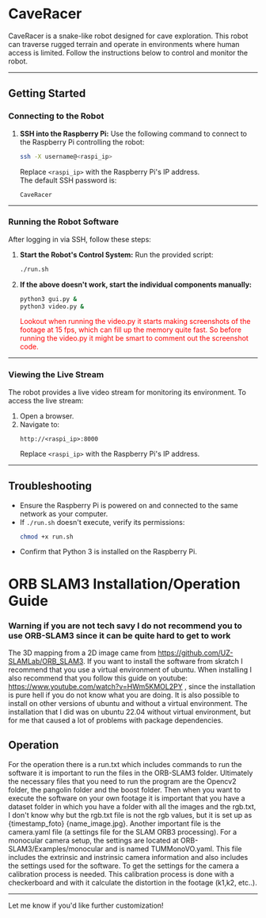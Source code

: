 
# CaveRacer

CaveRacer is a snake-like robot designed for cave exploration. This robot can traverse rugged terrain and operate in environments where human access is limited. Follow the instructions below to control and monitor the robot.

---

## **Getting Started**

### **Connecting to the Robot**
1. **SSH into the Raspberry Pi:**
   Use the following command to connect to the Raspberry Pi controlling the robot:
   ```bash
   ssh -X username@<raspi_ip>
   ```
   Replace `<raspi_ip>` with the Raspberry Pi's IP address.  
   The default SSH password is:  
   ```
   CaveRacer
   ```

---

### **Running the Robot Software**
After logging in via SSH, follow these steps:

1. **Start the Robot's Control System:**
   Run the provided script:
   ```bash
   ./run.sh
   ```

2. **If the above doesn't work, start the individual components manually:**
   ```bash
   python3 gui.py &
   python3 video.py &
   ```
   <span style="color:red">Lookout when running the video.py it starts making screenshots of the footage at 15 fps, which can fill up the memory quite fast. So before running the video.py it might be smart to comment out the screenshot code.</span>
   
---

### **Viewing the Live Stream**
The robot provides a live video stream for monitoring its environment. To access the live stream:

1. Open a browser.
2. Navigate to:
   ```
   http://<raspi_ip>:8000
   ```
   Replace `<raspi_ip>` with the Raspberry Pi's IP address.

---

## **Troubleshooting**
- Ensure the Raspberry Pi is powered on and connected to the same network as your computer.
- If `./run.sh` doesn't execute, verify its permissions:
  ```bash
  chmod +x run.sh
  ```
- Confirm that Python 3 is installed on the Raspberry Pi.

# **ORB SLAM3 Installation/Operation Guide**
### **Warning if you are not tech savy I do not recommend you to use ORB-SLAM3 since it can be quite hard to get to work**

The 3D mapping from a 2D image came from https://github.com/UZ-SLAMLab/ORB_SLAM3. If you want to install the software from skratch I recommend that you use a virtual environment of ubuntu. When installing I also recommend that you follow this guide on youtube: https://www.youtube.com/watch?v=HWm5KMOL2PY , since the installation is pure hell if you do not know what you are doing. It is also possible to install on other versions of ubuntu and without a virtual environment. The installation that I did was on ubuntu 22.04 without virtual environment, but for me that caused a lot of problems with package dependencies.

## **Operation**
For the operation there is a run.txt which includes commands to run the software it is important to run the files in the ORB-SLAM3 folder. Ultimately the necessary files that you need to run the program are the Opencv2 folder, the pangolin folder and the boost folder. Then when you want to execute the software on your own footage it is important that you have a dataset folder in which you have a folder with all the images and the rgb.txt, I don't know why but the rgb.txt file is not the rgb values, but it is set up as {timestamp_foto} {name_image.jpg}. Another important file is the camera.yaml file (a settings file for the SLAM ORB3 processing). For a monocular camera setup, the settings are located at ORB-SLAM3/Examples/monocular and is named TUMMonoVO.yaml. This file includes the extrinsic and instrinsic camera information and also includes the settings used for the software. To get the settings for the camera a calibration process is needed. This calibration process is done with a checkerboard and with it calculate the distortion in the footage (k1,k2, etc..).
 

---

Let me know if you'd like further customization!

